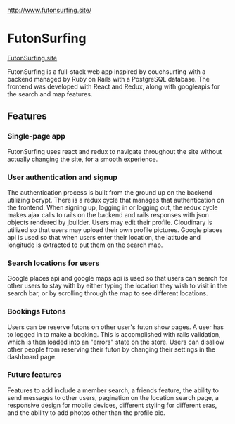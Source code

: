 http://www.futonsurfing.site/


# FutonSurfing

[FutonSurfing.site](http://www.futonsurfing.site)

FutonSurfing is a full-stack web app inspired by couchsurfing with a backend managed by Ruby on Rails with a PostgreSQL database. The frontend was developed with React and Redux, along with googleapis for the search and map features.

## Features

### Single-page app

FutonSurfing uses react and redux to navigate throughout the site without actually changing the site, for a smooth experience.
### User authentication and signup
The authentication process is built from the ground up on the backend utilizing bcrypt. There is a redux cycle that manages that authentication on the frontend. When signing up,  logging in or logging out, the redux cycle makes ajax calls to rails on the backend and rails responses with json objects rendered by jbuilder. Users may edit their profile. Cloudinary is utilized so that users may upload their own profile pictures. Google places api is used so that when users enter their location, the latitude and longitude is extracted to put them on the search map.


### Search locations for users
Google places api and google maps api is used so that users can search for other users to stay with by either typing the location they wish to visit in the search bar, or by scrolling through the map to see different locations.


### Bookings Futons
Users can be reserve futons on other user's futon show pages. A user has to logged in to make a booking. This is accomplished with rails validation, which is then loaded into an "errors" state on the store. Users can disallow other people from reserving their futon by changing their settings in the dashboard page.


### Future features
Features to add include a member search, a friends feature, the ability to send messages to other users, pagination on the location search page, a responsive design for mobile devices, different styling for different eras, and the ability to add photos other than the profile pic.

